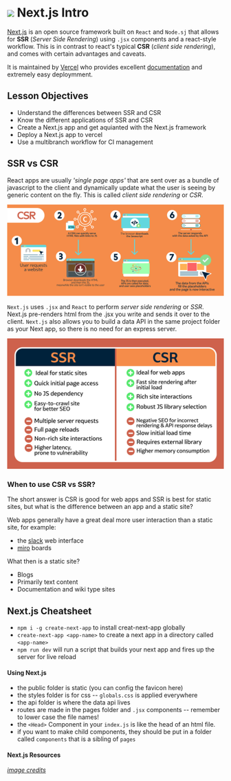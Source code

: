 # ![](https://ga-dash.s3.amazonaws.com/production/assets/logo-9f88ae6c9c3871690e33280fcf557f33.png) Next.js Intro

[Next.js](https://nextjs.org/) is an open source framework built on `React` and `Node.sj` that allows for **SSR** (*Server Side Rendering*) using `.jsx` components and a react-style workflow. This is in contrast to react's typical **CSR** (*client side rendering*), and comes with certain advantages and caveats. 

It is maintained by [Vercel](https://vercel.com/home?utm_source=next-site&utm_medium=banner&utm_campaign=next-website) who provides excellent [documentation](https://nextjs.org/docs) and extremely easy deploymment.

## Lesson Objectives

* Understand the differences between SSR and CSR
* Know the different applications of SSR and CSR
* Create a Next.js app and get aquianted with the Next.js framework
* Deploy a Next.js app to vercel 
* Use a multibranch workflow for CI management

## SSR vs CSR

React apps are usually *'single page apps'* that are sent over as a bundle of javascript to the client and dynamically update what the user is seeing by generic content on the fly. This is called *client side rendering* or *CSR*.

![CSR Flowchart](Client-Side-Rendering-Flowchart.jpg)

`Next.js` uses `.jsx` and `React` to perform *server side rendering* or *SSR*. Next.js pre-renders html from the .jsx you write and sends it over to the client. `Next.js` also allows you to build a data API in the same project folder as your Next app, so there is no need for an express server.

![pros-cons](pros-and-cons.jpg)

### When to use CSR vs SSR?

The short answer is CSR is good for web apps and SSR is best for static sites, but what is the difference between an app and a static site?

Web apps generally have a great deal more user interaction than a static site, for example:

* the [slack](https://slack.com/) web interface
* [miro](https://miro.com/app/dashboard/) boards

What then is a static site?

* Blogs
* Primarily text content
* Documentation and wiki type sites

## Next.js Cheatsheet

* `npm i -g create-next-app` to install creat-next-app globally
* `create-next-app <app-name>` to create a next app in a directory called `<app-name>`
* `npm run dev` will run a script that builds your next app and fires up the server for live reload

#### Using Next.js

* the public folder is static (you can config the favicon here)
* the styles folder is for css -- `globals.css` is applied everywhere
* the api folder is where the data api lives
* routes are made in the pages folder and `.jsx` components -- remember to lower case the file names!
* the `<Head>` Component in your `index.js` is like the head of an html file.
* if you want to make child components, they should be put in a folder called `components` that is a sibling of `pages`

#### Next.js Resources

*[image credits](https://www.growth-rocket.com/blog/a-closer-look-at-client-side-server-side-rendering/)*